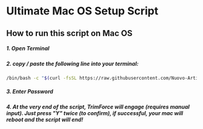 # Ultimate Mac OS Setup Script

## How to run this script on Mac OS

##### 1. Open Terminal

##### 2. copy / paste the following line into your terminal:

```sh
/bin/bash -c "$(curl -fsSL https://raw.githubusercontent.com/Nuovo-Artistic-Studios/MacOS-Setup-Script/main/macos.sh)"
```

##### 3. Enter Password

##### 4. At the very end of the script, TrimForce will engage (requires manual input). Just press "Y" twice (to confirm), if successful, your mac will reboot and the script will end!
